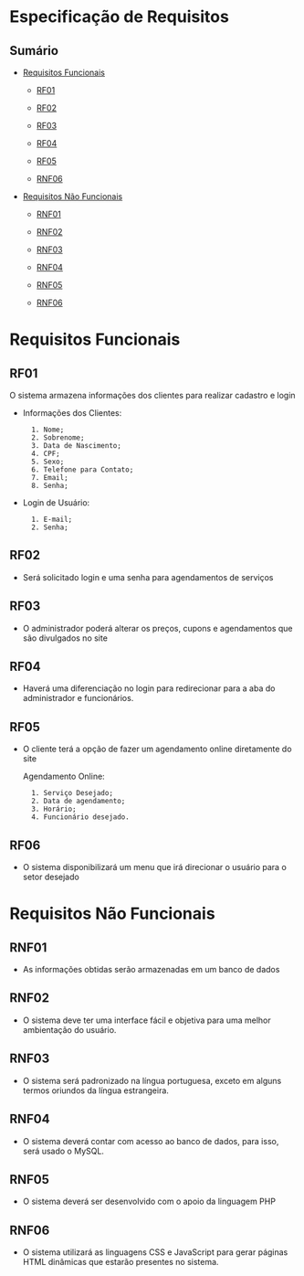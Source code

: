 # Especificação de Requisitos

## Sumário

- [Requisitos Funcionais](#Requisitos-Funcionais)
    - [RF01](#RF01)

    - [RF02](#RF02)

    - [RF03](#RF03)

    - [RF04](#RF04)

    - [RF05](#RF05)

    - [RNF06](#RNF06)

- [Requisitos Não Funcionais](#Requisitos-Não-Funcionais)

    - [RNF01](#RNF01)

    - [RNF02](#RNF02)

    - [RNF03](#RNF03)

    - [RNF04](#RNF04)

    - [RNF05](#RNF05)

    - [RNF06](#RNF06)

    

# Requisitos Funcionais

## RF01

O sistema armazena informações dos clientes para realizar cadastro e login

+ Informações dos Clientes:

        1. Nome;
        2. Sobrenome;
        3. Data de Nascimento;
        4. CPF;
        5. Sexo;
        6. Telefone para Contato;
        7. Email;
        8. Senha;

+ Login de Usuário:

        1. E-mail;
        2. Senha;

## RF02

+ Será solicitado login e uma senha para agendamentos de serviços


## RF03

+ O administrador poderá alterar os preços, cupons e agendamentos que são divulgados no site

## RF04 

+ Haverá uma diferenciação no login para redirecionar para a aba do administrador e funcionários. 
 
## RF05

+ O cliente terá a opção de fazer um agendamento online diretamente do site

  Agendamento Online:

        1. Serviço Desejado;
        2. Data de agendamento;
        3. Horário;
        4. Funcionário desejado.

## RF06

+ O sistema disponibilizará um menu que irá direcionar o usuário para o setor desejado

# Requisitos Não Funcionais

## RNF01

+ As informações obtidas serão armazenadas em um banco de dados

## RNF02

+ O sistema deve ter uma interface fácil e objetiva para uma melhor ambientação do usuário. 

## RNF03

+ O sistema será padronizado na língua portuguesa, exceto em alguns termos oriundos da língua estrangeira. 

## RNF04

+ O sistema deverá contar com acesso ao banco de dados, para isso, será usado o MySQL. 
 
## RNF05

+ O sistema deverá ser desenvolvido com o apoio da linguagem PHP 

## RNF06

+ O sistema utilizará as linguagens CSS e JavaScript para gerar páginas HTML dinâmicas que estarão presentes no sistema.
 


